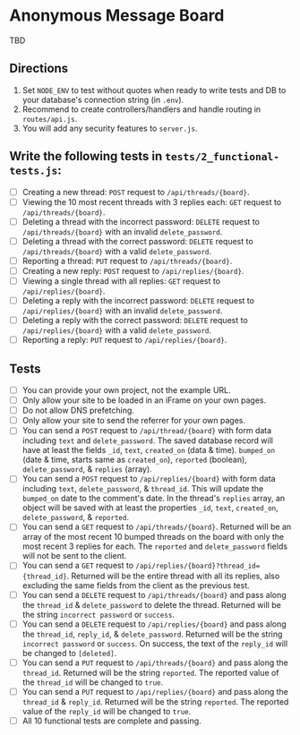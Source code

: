 # Anonymous Message Board

TBD

## Directions

1. Set `NODE_ENV` to test without quotes when ready to write tests and DB to your database's connection string (in `.env`).
2. Recommend to create controllers/handlers and handle routing in `routes/api.js`.
3. You will add any security features to `server.js`.

## Write the following tests in `tests/2_functional-tests.js`:

- [ ] Creating a new thread: `POST` request to `/api/threads/{board}`.
- [ ] Viewing the 10 most recent threads with 3 replies each: `GET` request to `/api/threads/{board}`.
- [ ] Deleting a thread with the incorrect password: `DELETE` request to `/api/threads/{board}` with an invalid `delete_password`.
- [ ] Deleting a thread with the correct password: `DELETE` request to `/api/threads/{board}` with a valid `delete_password`.
- [ ] Reporting a thread: `PUT` request to `/api/threads/{board}`.
- [ ] Creating a new reply: `POST` request to `/api/replies/{board}`.
- [ ] Viewing a single thread with all replies: `GET` request to `/api/replies/{board}`.
- [ ] Deleting a reply with the incorrect password: `DELETE` request to `/api/replies/{board}` with an invalid `delete_password`.
- [ ] Deleting a reply with the correct password: `DELETE` request to `/api/replies/{board}` with a valid `delete_password`.
- [ ] Reporting a reply: `PUT` request to `/api/replies/{board}`.

## Tests

- [ ] You can provide your own project, not the example URL.
- [ ] Only allow your site to be loaded in an iFrame on your own pages.
- [ ] Do not allow DNS prefetching.
- [ ] Only allow your site to send the referrer for your own pages.
- [ ] You can send a `POST` request to `/api/thread/{board}` with form data including `text` and `delete_password`. The saved database record will have at least the fields `_id`, `text`, `created_on` (data & time). `bumped_on` (date & time, starts same as `created_on`), `reported` (boolean), `delete_password`, & `replies` (array).
- [ ] You can send a `POST` request to `/api/replies/{board}` with form data including `text`, `delete_password`, & `thread_id`. This will update the `bumped_on` date to the comment's date. In the thread's `replies` array, an object will be saved with at least the properties `_id`, `text`, `created_on`, `delete_password`, & `reported`.
- [ ] You can send a `GET` request to `/api/threads/{board}`. Returned will be an array of the most recent 10 bumped threads on the board with only the most recent 3 replies for each. The `reported` and `delete_password` fields will not be sent to the client.
- [ ] You can send a `GET` request to `/api/replies/{board}?thread_id={thread_id}`. Returned will be the entire thread with all its replies, also excluding the same fields from the client as the previous test.
- [ ] You can send a `DELETE` request to `/api/threads/{board}` and pass along the `thread_id` & `delete_password` to delete the thread. Returned will be the string `incorrect password` or `success`.
- [ ] You can send a `DELETE` request to `/api/replies/{board}` and pass along the `thread_id`, `reply_id`, & `delete_password`. Returned will be the string `incorrect password` or `success`. On success, the text of the `reply_id` will be changed to `[deleted]`.
- [ ] You can send a `PUT` request to `/api/threads/{board}` and pass along the `thread_id`. Returned will be the string `reported`. The reported value of the `thread_id` will be changed to `true`.
- [ ] You can send a `PUT` request to `/api/replies/{board}` and pass along the `thread_id` & `reply_id`. Returned will be the string `reported`. The reported value of the `reply_id` will be changed to `true`.
- [ ] All 10 functional tests are complete and passing.
